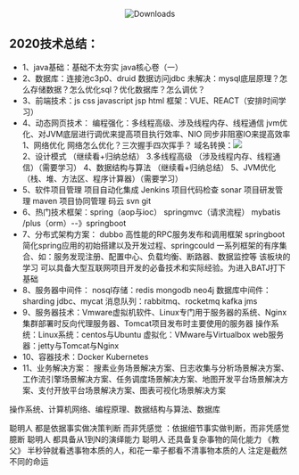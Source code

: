 <p align="center">
 <img src="https://img.shields.io/badge/Spring%20Boot-1.5.RELEASE-blue.svg" alt="Downloads">
</p>

## 2020技术总结：
- 1、java基础：基础不太夯实 java核心卷（一）
- 2、数据库：连接池c3p0、druid 数据访问jdbc
   未解决：mysql底层原理？怎么存储数据？怎么优化sql？优化数据库？怎么调优？
- 3、前端技术：js css javascript jsp html 框架：VUE、REACT（安排时间学习）
- 4、动态网页技术：
    编程强化：多线程高级、涉及线程内存、线程通信 jvm优化、对JVM底层进行调优来提高项目执行效率、NIO 同步非阻塞IO来提高效率
    1、网络优化 网络怎么优化？三次握手四次挥手？
        域名转换：<img src="/D:/Workspaces/Haxb-Outsource-Xie/xie-common/target/classes/images"/>  
    2、设计模式 （继续看+归纳总结）
    3.多线程高级 （涉及线程内存、线程通信）（需要学习）
    4、数据结构与算法 （继续看+归纳总结）
    5、JVM优化（栈、堆、方法区、程序计算器）（需要学习）
- 5、软件项目管理 项目自动化集成 Jenkins 项目代码检查 sonar 项目研发管理 maven 项目协同管理 码云 svn git
- 6、热门技术框架：spring（aop与ioc） springmvc（请求流程） mybatis /plus（orm）--》springboot
- 7、分布式架构方案：
    dubbo 高性能的RPC服务发布和调用框架 springboot 简化spring应用的初始搭建以及开发过程、springcould 一系列框架的有序集合、如：服务发现注册、配置中心、负载均衡、断路器、数据监控等
    该板块的学习 可以具备大型互联网项目开发的必备技术和实际经验。为进入BATJ打下基础
- 8、服务器中间件：
    nosql存储：redis mongodb neo4j
    数据库中间件：sharding jdbc、mycat
    消息队列：rabbitmq、rocketmq kafka jms
- 9、服务器技术：Vmware虚拟机软件、Linux专门用于服务器的系统、Nginx集群部署时反向代理服务器、Tomcat项目发布时主要使用的服务器
   操作系统：Linux系统：centos与Ubuntu
          虚拟化：VMware与Virtualbox
          web服务器：jetty与Tomcat与Nginx
- 10、容器技术：Docker Kubernetes
- 11、业务解决方案：
搜素业务场景解决方案、日志收集与分析场景解决方案、工作流引擎场景解决方案、任务调度场景解决方案、地图开发平台场景解决方案、支付开放平台场景解决方案、图表可视化场景解决方案

操作系统、计算机网络、编程原理、数据结构与算法、数据库

聪明人 都是依据事实做决策判断 而非凭感觉 ：依据细节事实做判断，而非凭感觉臆断
聪明人 都具备从1到N的演绎能力
聪明人 还具备复杂事物的简化能力
《教父》 半秒钟就看透事物本质的人，和花一辈子都看不清事物本质的人 注定是截然不同的命运